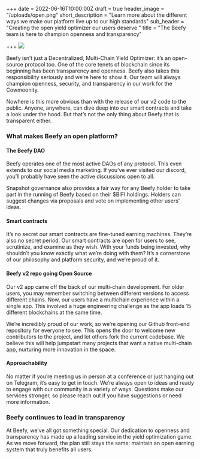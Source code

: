 +++
date = 2022-06-16T10:00:00Z
draft = true
header_image = "/uploads/open.png"
short_description = "Learn more about the different ways we make our platform live up to our high standards"
sub_header = "Creating the open yield optimizer our users deserve "
title = "The Beefy team is here to champion openness and transparency"

+++
![](/uploads/open.png)

Beefy isn’t just a Decentralized, Multi-Chain Yield Optimizer: it’s an open-source protocol too. One of the core tenets of blockchain since its beginning has been transparency and openness. Beefy also takes this responsibility seriously and we’re here to show it. Our team will always champion openness, security, and transparency in our work for the Cowmoonity.

Nowhere is this more obvious than with the release of our v2 code to the public. Anyone, anywhere, can dive deep into our smart contracts and take a look under the hood. But that’s not the only thing about Beefy that is transparent either.

### What makes Beefy an open platform?

#### The Beefy DAO

Beefy operates one of the most active DAOs of any protocol. This even extends to our social media marketing. If you’ve ever visited our discord, you’ll probably have seen the active discussions open to all.

Snapshot governance also provides a fair way for any Beefy holder to take part in the running of Beefy based on their $BIFI holdings. Holders can suggest changes via proposals and vote on implementing other users’ ideas.

#### Smart contracts

It’s no secret our smart contracts are fine-tuned earning machines. They’re also no secret period. Our smart contracts are open for users to see, scrutinize, and examine as they wish. With your funds being invested, why shouldn’t you know exactly what we’re doing with them? It’s a cornerstone of our philosophy and platform security, and we’re proud of it.

#### Beefy v2 repo going Open Source

Our v2 app came off the back of our multi-chain development. For older users, you may remember switching between different versions to access different chains. Now, our users have a multichain experience within a single app. This involved a huge engineering challenge as the app loads 15 different blockchains at the same time.

We’re incredibly proud of our work, so we’re opening our Github front-end repository for everyone to see. This opens the door to welcome new contributors to the project, and let others fork the current codebase. We believe this will help jumpstart many projects that want a native multi-chain app, nurturing more innovation in the space.

#### Approachability

No matter if you’re meeting us in person at a conference or just hanging out on Telegram, it’s easy to get in touch. We’re always open to ideas and ready to engage with our community in a variety of ways. Questions make our services stronger, so please reach out if you have suggestions or need more information.

### Beefy continues to lead in transparency

At Beefy, we’ve all got something special. Our dedication to openness and transparency has made up a leading service in the yield optimization game. As we move forward, the plan still stays the same: maintain an open earning system that truly benefits all users.